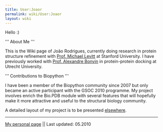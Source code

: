 ```yaml
---
title: User:Joaor
permalink: wiki/User:Joaor
layout: wiki
---
```


Hello :)

''' About Me '''

This is the Wiki page of João Rodrigues, currently doing research in
protein structure refinement with [Prof. Michael
Levitt](http://csb.stanford.edu) at Stanford University. I have
previously worked with [Prof. Alexandre
Bonvin](http://haddock.chem.uu.nl) in protein-protein docking at Utrecht
University.

''' Contributions to Biopython '''

I have been a member of the Biopython community since 2007 but only
became an active participant with the GSOC 2010 programme. My project
involves enrich the Bio.PDB module with several features that will
hopefully make it more attractive and useful to the structural biology
community.

A detailed layout of my project is to be presented
[elsewhere](GSOC2010_Joao "wikilink").

------------------------------------------------------------------------

[My personal page](http://stanford.edu/~joaor) || Last updated: 05.2010
